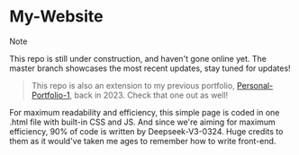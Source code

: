# My-Website

> [!NOTE]
> This repo is still under construction, and haven't gone online yet. The master branch showcases the most recent updates, stay tuned for updates!

> This repo is also an extension to my previous portfolio, [Personal-Portfolio-1](https://github.com/Ctr-cv/Web-Portfolio-1), back in 2023. Check that one out as well!

For maximum readability and efficiency, this simple page is coded in one .html file with built-in CSS and JS. And since we're aiming for maximum efficiency, 90% of code is written by Deepseek-V3-0324. Huge credits to them as it would've taken me ages to remember how to write front-end.



